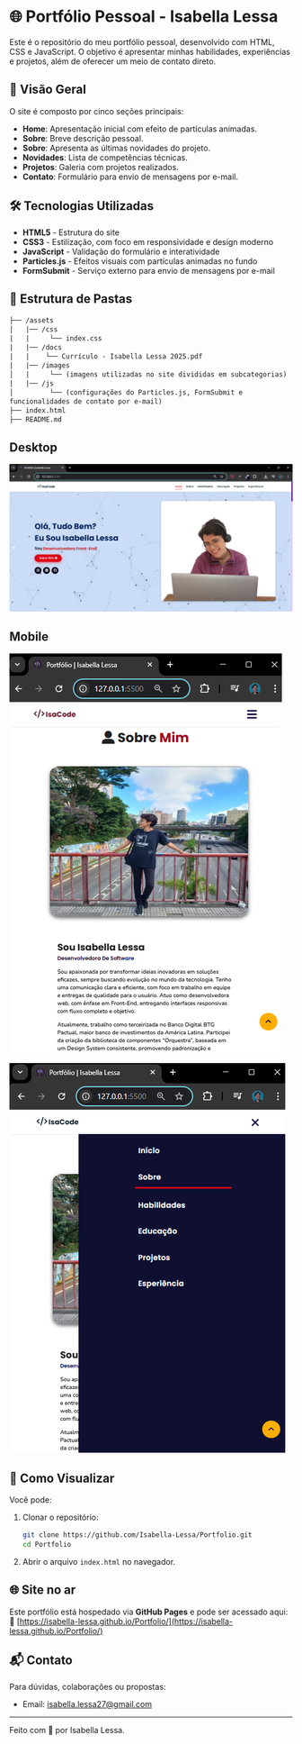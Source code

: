 # 🌐 Portfólio Pessoal - Isabella Lessa

Este é o repositório do meu portfólio pessoal, desenvolvido com HTML, CSS e JavaScript. O objetivo é apresentar minhas habilidades, experiências e projetos, além de oferecer um meio de contato direto.

## 📌 Visão Geral

O site é composto por cinco seções principais:

- **Home**: Apresentação inicial com efeito de partículas animadas.
- **Sobre**: Breve descrição pessoal.
- **Sobre**: Apresenta as últimas novidades do projeto.
- **Novidades**: Lista de competências técnicas.
- **Projetos**: Galeria com projetos realizados.
- **Contato**: Formulário para envio de mensagens por e-mail.

## 🛠️ Tecnologias Utilizadas

- **HTML5** - Estrutura do site
- **CSS3** - Estilização, com foco em responsividade e design moderno
- **JavaScript** - Validação do formulário e interatividade
- **Particles.js** - Efeitos visuais com partículas animadas no fundo
- **FormSubmit** - Serviço externo para envio de mensagens por e-mail

## 📁 Estrutura de Pastas

```
├── /assets
│   |── /css
|   |     └── index.css
|   |── /docs
|   |    └── Currículo - Isabella Lessa 2025.pdf
|   |── /images
│   |     └── (imagens utilizadas no site divididas em subcategorias)
|   |── /js
│         └── (configurações do Particles.js, FormSubmit e funcionalidades de contato por e-mail)
├── index.html
├── README.md
```

## Desktop

![Portfólio - Isabella Lessa | Desktop](./assets/images/desktop.png)

## Mobile

![Portfólio - Isabella Lessa | Mobile](./assets/images/mobile.png)

![Portfólio - Isabella Lessa | Mobile with Sidebar](./assets/images/mobile-sidebar.png)

## 🚀 Como Visualizar

Você pode:

1. Clonar o repositório:
   ```bash
   git clone https://github.com/Isabella-Lessa/Portfolio.git
   cd Portfolio
   ```
2. Abrir o arquivo `index.html` no navegador.

## 🌐 Site no ar

Este portfólio está hospedado via **GitHub Pages** e pode ser acessado aqui:  
🔗 [https://isabella-lessa.github.io/Portfolio/](https://isabella-lessa.github.io/Portfolio/)

## 📬 Contato

Para dúvidas, colaborações ou propostas:

- Email: isabella.lessa27@gmail.com

---

Feito com 💙 por Isabella Lessa.

